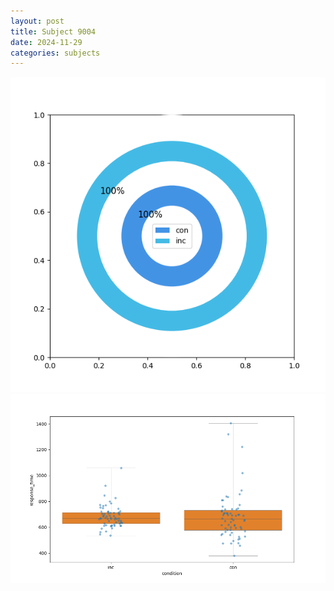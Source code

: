 ```yaml
---
layout: post
title: Subject 9004
date: 2024-11-29
categories: subjects
---
```


![](data/9004/run-32/9004_accuracy_by_condition.png)
![](data/9004/run-32/9004_rt.png)
